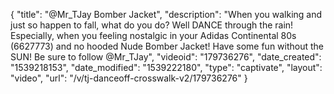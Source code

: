 {
    "title": "@Mr_TJay Bomber Jacket",
    "description": "When you walking and just so happen to fall, what do you do? Well DANCE through the rain! Especially, when you feeling nostalgic in your Adidas Continental 80s (6627773) and no hooded Nude Bomber Jacket! Have some fun without the SUN! Be sure to follow @Mr_TJay",
    "videoid": "179736276",
    "date_created": "1539218153",
    "date_modified": "1539222180",
    "type": "captivate",
    "layout": "video",
    "url": "\/v\/tj-danceoff-crosswalk-v2\/179736276"
}